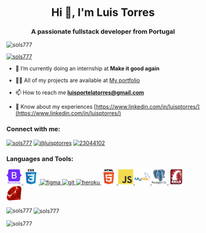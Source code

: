 <h1 align="center">Hi 👋, I'm Luis Torres</h1>
<h3 align="center">A passionate fullstack developer from Portugal</h3>

<p align="left"> <img src="https://komarev.com/ghpvc/?username=sols777&label=Profile%20views&color=0e75b6&style=flat" alt="sols777" /> </p>

<p align="left"> <a href="https://github.com/ryo-ma/github-profile-trophy"><img src="https://github-profile-trophy.vercel.app/?username=sols777" alt="sols777" /></a> </p>

- 🌱 I’m currently doing an internship at **Make it good again**

- 👨‍💻 All of my projects are available at [My portfolio](https://river-cornflower-8c5.notion.site/Luis-Torres-Web-application-Developer-d708559c15eb4d3397c76c2913b686b6)

- 📫 How to reach me **luisportelatorres@gmail.com**

- 📄 Know about my experiences [https://www.linkedin.com/in/luisptorres/](https://www.linkedin.com/in/luisptorres/)

<h3 align="left">Connect with me:</h3>
<p align="left">
<a href="https://codepen.io/sols777" target="blank"><img align="center" src="https://raw.githubusercontent.com/rahuldkjain/github-profile-readme-generator/master/src/images/icons/Social/codepen.svg" alt="sols777" height="30" width="40" /></a>
<a href="https://linkedin.com/in/@luisptorres" target="blank"><img align="center" src="https://raw.githubusercontent.com/rahuldkjain/github-profile-readme-generator/master/src/images/icons/Social/linked-in-alt.svg" alt="@luisptorres" height="30" width="40" /></a>
<a href="https://stackoverflow.com/users/23044102" target="blank"><img align="center" src="https://raw.githubusercontent.com/rahuldkjain/github-profile-readme-generator/master/src/images/icons/Social/stack-overflow.svg" alt="23044102" height="30" width="40" /></a>
</p>

<h3 align="left">Languages and Tools:</h3>
<p align="left"> <a href="https://getbootstrap.com" target="_blank" rel="noreferrer"> <img src="https://raw.githubusercontent.com/devicons/devicon/master/icons/bootstrap/bootstrap-plain-wordmark.svg" alt="bootstrap" width="40" height="40"/> </a> <a href="https://www.w3schools.com/css/" target="_blank" rel="noreferrer"> <img src="https://raw.githubusercontent.com/devicons/devicon/master/icons/css3/css3-original-wordmark.svg" alt="css3" width="40" height="40"/> </a> <a href="https://www.figma.com/" target="_blank" rel="noreferrer"> <img src="https://www.vectorlogo.zone/logos/figma/figma-icon.svg" alt="figma" width="40" height="40"/> </a> <a href="https://git-scm.com/" target="_blank" rel="noreferrer"> <img src="https://www.vectorlogo.zone/logos/git-scm/git-scm-icon.svg" alt="git" width="40" height="40"/> </a> <a href="https://heroku.com" target="_blank" rel="noreferrer"> <img src="https://www.vectorlogo.zone/logos/heroku/heroku-icon.svg" alt="heroku" width="40" height="40"/> </a> <a href="https://www.w3.org/html/" target="_blank" rel="noreferrer"> <img src="https://raw.githubusercontent.com/devicons/devicon/master/icons/html5/html5-original-wordmark.svg" alt="html5" width="40" height="40"/> </a> <a href="https://developer.mozilla.org/en-US/docs/Web/JavaScript" target="_blank" rel="noreferrer"> <img src="https://raw.githubusercontent.com/devicons/devicon/master/icons/javascript/javascript-original.svg" alt="javascript" width="40" height="40"/> </a> <a href="https://www.mysql.com/" target="_blank" rel="noreferrer"> <img src="https://raw.githubusercontent.com/devicons/devicon/master/icons/mysql/mysql-original-wordmark.svg" alt="mysql" width="40" height="40"/> </a> <a href="https://www.postgresql.org" target="_blank" rel="noreferrer"> <img src="https://raw.githubusercontent.com/devicons/devicon/master/icons/postgresql/postgresql-original-wordmark.svg" alt="postgresql" width="40" height="40"/> </a> <a href="https://rubyonrails.org" target="_blank" rel="noreferrer"> <img src="https://raw.githubusercontent.com/devicons/devicon/master/icons/rails/rails-original-wordmark.svg" alt="rails" width="40" height="40"/> </a> </a> <a href="https://www.ruby-lang.org/en/" target="_blank" rel="noreferrer"> <img src="https://raw.githubusercontent.com/devicons/devicon/master/icons/ruby/ruby-original.svg" alt="ruby" width="40" height="40"/> </a></p>

<p><img align="left" src="https://github-readme-stats.vercel.app/api/top-langs?username=sols777&show_icons=true&locale=en&layout=compact" alt="sols777" /></p>

<p>&nbsp;<img align="center" src="https://github-readme-stats.vercel.app/api?username=sols777&show_icons=true&locale=en" alt="sols777" /></p>

<p><img align="center" src="https://github-readme-streak-stats.herokuapp.com/?user=sols777&" alt="sols777" /></p>
